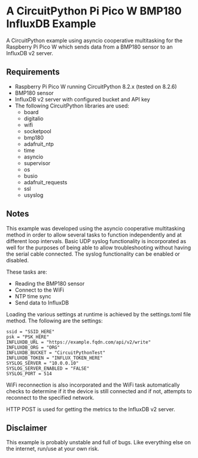 # A CircuitPython Pi Pico W BMP180 InfluxDB Example
A CircuitPython example using asyncio cooperative multitasking for the Raspberry Pi Pico W which sends data from a BMP180 sensor to an InfluxDB v2 server.

## Requirements
- Raspberry Pi Pico W running CircuitPython 8.2.x (tested on 8.2.6)
- BMP180 sensor
- InfluxDB v2 server with configured bucket and API key
- The following CircuitPython libraries are used:
    - board
    - digitalio
    - wifi
    - socketpool
    - bmp180
    - adafruit_ntp
    - time
    - asyncio
    - supervisor
    - os
    - busio
    - adafruit_requests
    - ssl
    - usyslog

## Notes
This example was developed using the asyncio cooperative multitasking method in order to allow several tasks to function independently and at different loop intervals. Basic UDP syslog functionality is incorporated as well for the purposes of being able to allow troubleshooting without having the serial cable connected. The syslog functionality can be enabled or disabled.

These tasks are:
- Reading the BMP180 sensor
- Connect to the WiFi
- NTP time sync
- Send data to InfluxDB

Loading the various settings at runtime is achieved by the settings.toml file method. The following are the settings:

    ssid = "SSID_HERE"
    psk = "PSK_HERE"
    INFLUXDB_URL = "https://example.fqdn.com/api/v2/write"
    INFLUXDB_ORG = "ORG"
    INFLUXDB_BUCKET = "CircuitPythonTest"
    INFLUXDB_TOKEN = "INFLUX_TOKEN_HERE"
    SYSLOG_SERVER = "10.0.0.10"
    SYSLOG_SERVER_ENABLED = "FALSE"
    SYSLOG_PORT = 514

WiFi reconnection is also incorporated and the WiFi task automatically checks to determine if it the device is still connected and if not, attempts to reconnect to the specified network.

HTTP POST is used for getting the metrics to the InfluxDB v2 server.

## Disclaimer
This example is probably unstable and full of bugs. Like everything else on the internet, run/use at your own risk.